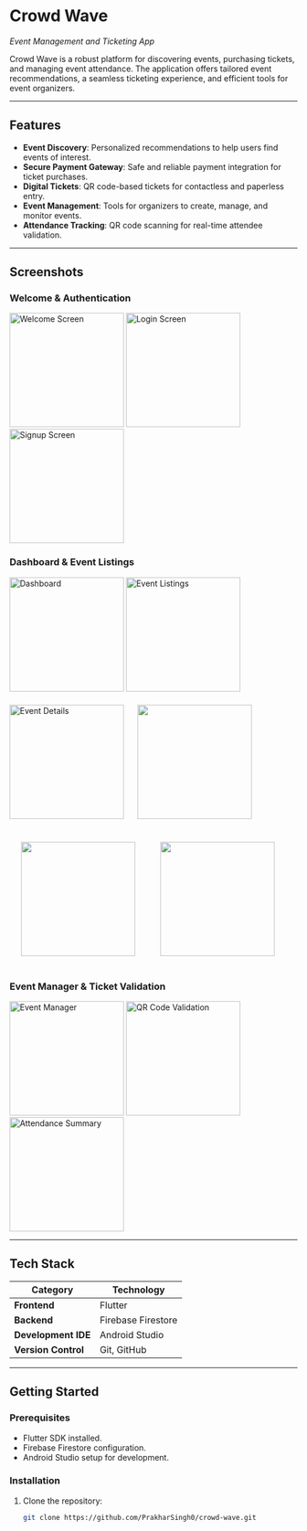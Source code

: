 # Crowd Wave  
*Event Management and Ticketing App*

Crowd Wave is a robust platform for discovering events, purchasing tickets, and managing event attendance. The application offers tailored event recommendations, a seamless ticketing experience, and efficient tools for event organizers.

---

## Features

- **Event Discovery**: Personalized recommendations to help users find events of interest.  
- **Secure Payment Gateway**: Safe and reliable payment integration for ticket purchases.  
- **Digital Tickets**: QR code-based tickets for contactless and paperless entry.  
- **Event Management**: Tools for organizers to create, manage, and monitor events.  
- **Attendance Tracking**: QR code scanning for real-time attendee validation.  

---

## Screenshots

### Welcome & Authentication  
<p align="left">
  <img src="https://github.com/user-attachments/assets/be91af2e-6bc6-4a3e-8308-e4d38513aa03" width="200" alt="Welcome Screen">
  <img src="https://github.com/user-attachments/assets/f2417280-e21f-445d-9f8c-a415f82d224d" width="200" alt="Login Screen">
  <img src="https://github.com/user-attachments/assets/e9d0aafb-ea8f-4234-9992-7602c56a4d06" width="200" alt="Signup Screen">
</p>

### Dashboard & Event Listings  
<p align="left">
  <img src="https://res.cloudinary.com/dnsjdvzdn/image/upload/v1733316443/Screenshot_20241204_181532_u9keth.jpg" width="200" alt="Dashboard">
  <img src="https://res.cloudinary.com/dnsjdvzdn/image/upload/v1733316444/Screenshot_20241204_181540_d2ie7m.jpg" width="200" alt="Event Listings">
  <img src="https://res.cloudinary.com/dnsjdvzdn/image/upload/v1733316443/Screenshot_20241204_181547_gekxom.jpg" width="200" alt="Event Details">
  <img src="https://github.com/user-attachments/assets/ba967ac7-cda7-4e4d-8a0f-9053a82984e4" width="200" style="margin: 20px;">
  <img src="https://github.com/user-attachments/assets/9405c27f-5ab8-4634-b9a7-e922d3faa10e" width="200" style="margin: 20px;">
  <img src="https://github.com/user-attachments/assets/07c62693-bec6-4820-99be-1854ef81dea9" width="200" style="margin: 20px;">
  
</p>

### Event Manager & Ticket Validation  
<p align="left">
  <img src="https://github.com/user-attachments/assets/19744fba-099f-42cf-835d-79fa66daa11c" width="200" alt="Event Manager">
  <img src="https://github.com/user-attachments/assets/36f5bec3-9106-44e4-858b-ee23c529cdcc" width="200" alt="QR Code Validation">
  <img src="https://github.com/user-attachments/assets/b1acc009-e664-4371-bf09-4ce9c4c7b404" width="200" alt="Attendance Summary">
</p>

---

## Tech Stack

| **Category**       | **Technology**       |  
|--------------------|----------------------|  
| **Frontend**       | Flutter             |  
| **Backend**        | Firebase Firestore  |  
| **Development IDE**| Android Studio      |  
| **Version Control**| Git, GitHub         |  

---

## Getting Started

### Prerequisites  
- Flutter SDK installed.  
- Firebase Firestore configuration.  
- Android Studio setup for development.  

### Installation  
1. Clone the repository:  
   ```bash  
   git clone https://github.com/PrakharSingh0/crowd-wave.git  
